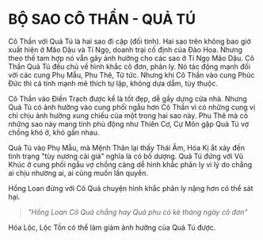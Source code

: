 # BỘ SAO CÔ THẦN - QUẢ TÚ

Cô Thần với Quả Tú là hai sao đi cặp (đối tinh). Hai sao trên không bao giờ xuất hiện ở Mão Dậu và Tí Ngọ, doanh trại cố định của Đào Hoa. Nhưng theo thế tam hợp nó vẫn gây ảnh hưởng cho các sao ở Tí Ngọ Mão Dậu. Cô Thần Quả Tú đều chủ về hình khắc cô đơn, phân ly. Nó tác động mạnh đối với các cung Phụ Mẫu, Phu Thê, Tử tức. Nhưng khi Cô Thần vào cung Phúc Đức thì cá tính mạnh mẽ thích tự lập, không dựa dẫm, tùy thuộc.

Cô Thần vào Điền Trạch được kể là tốt đẹp, dễ gầy dựng cửa nhà. Nhưng Quả Tú có ảnh hưởng vào cung phối ngẫu hơn Cô Thần vì có những cung vị chỉ chịu ảnh hưởng xung chiếu của một trong hai sao này. Phu Thê mà có những sao này mang tính phù động như Thiên Cơ, Cự Môn gặp Quả Tú vợ chồng khó ở, khó gần nhau.

Quả Tú vào Phụ Mẫu, mà Mệnh Thân lại thấy Thái Âm, Hóa Kị ắt xảy đến tình trạng "tùy nương cải giá" nghĩa là có bố dượng. Quả Tú đứng với Vũ Khúc ở cung phối ngẫu vợ chồng càng dễ hình khắc phân ly vì lý do chẳng ai chịu nhường ai, ai cũng muốn lấn quyền.

Hồng Loan đứng với Cô Quả chuyện hình khắc phân ly nặng hơn có thể sát hại.

> *"Hồng Loan Cô Quả chẳng hay*
> *Quả phu có kẻ tháng ngày cô đơn"*

Hóa Lộc, Lộc Tồn có thể làm giảm ảnh hưởng của Quả Tú được.